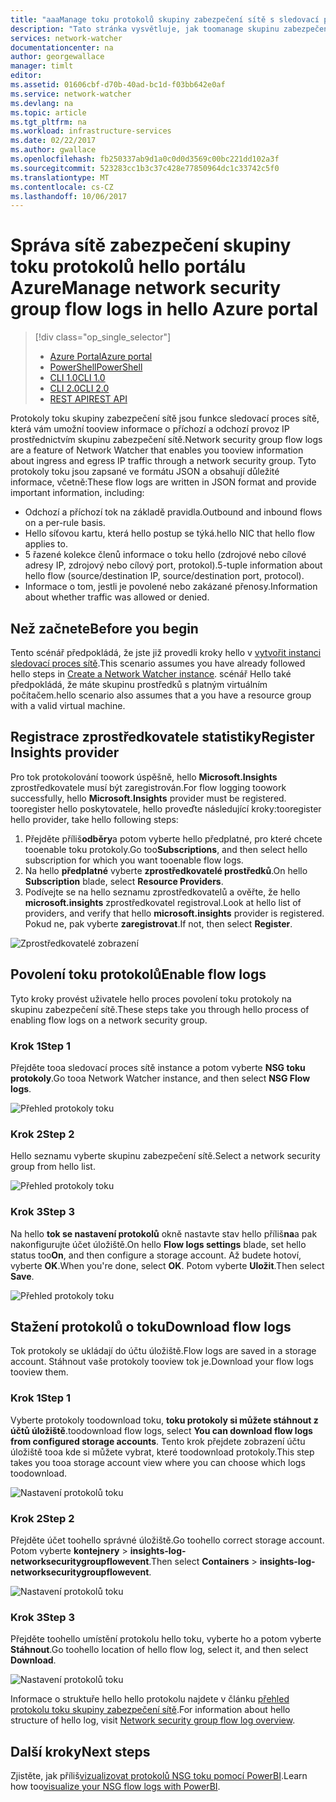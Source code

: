 ```yaml
---
title: "aaaManage toku protokolů skupiny zabezpečení sítě s sledovací proces sítě Azure | Microsoft Docs"
description: "Tato stránka vysvětluje, jak toomanage skupinu zabezpečení sítě toku přihlásí sledovací proces sítě Azure"
services: network-watcher
documentationcenter: na
author: georgewallace
manager: timlt
editor: 
ms.assetid: 01606cbf-d70b-40ad-bc1d-f03bb642e0af
ms.service: network-watcher
ms.devlang: na
ms.topic: article
ms.tgt_pltfrm: na
ms.workload: infrastructure-services
ms.date: 02/22/2017
ms.author: gwallace
ms.openlocfilehash: fb250337ab9d1a0c0d0d3569c00bc221dd102a3f
ms.sourcegitcommit: 523283cc1b3c37c428e77850964dc1c33742c5f0
ms.translationtype: MT
ms.contentlocale: cs-CZ
ms.lasthandoff: 10/06/2017
---
```

# <a name="manage-network-security-group-flow-logs-in-hello-azure-portal"></a><span data-ttu-id="e5e92-103">Správa sítě zabezpečení skupiny toku protokolů hello portálu Azure</span><span class="sxs-lookup"><span data-stu-id="e5e92-103">Manage network security group flow logs in hello Azure portal</span></span>

> [!div class="op_single_selector"]
> - [<span data-ttu-id="e5e92-104">Azure Portal</span><span class="sxs-lookup"><span data-stu-id="e5e92-104">Azure portal</span></span>](network-watcher-nsg-flow-logging-portal.md)
> - [<span data-ttu-id="e5e92-105">PowerShell</span><span class="sxs-lookup"><span data-stu-id="e5e92-105">PowerShell</span></span>](network-watcher-nsg-flow-logging-powershell.md)
> - [<span data-ttu-id="e5e92-106">CLI 1.0</span><span class="sxs-lookup"><span data-stu-id="e5e92-106">CLI 1.0</span></span>](network-watcher-nsg-flow-logging-cli-nodejs.md)
> - [<span data-ttu-id="e5e92-107">CLI 2.0</span><span class="sxs-lookup"><span data-stu-id="e5e92-107">CLI 2.0</span></span>](network-watcher-nsg-flow-logging-cli.md)
> - [<span data-ttu-id="e5e92-108">REST API</span><span class="sxs-lookup"><span data-stu-id="e5e92-108">REST API</span></span>](network-watcher-nsg-flow-logging-rest.md)

<span data-ttu-id="e5e92-109">Protokoly toku skupiny zabezpečení sítě jsou funkce sledovací proces sítě, která vám umožní tooview informace o příchozí a odchozí provoz IP prostřednictvím skupinu zabezpečení sítě.</span><span class="sxs-lookup"><span data-stu-id="e5e92-109">Network security group flow logs are a feature of Network Watcher that enables you tooview information about ingress and egress IP traffic through a network security group.</span></span> <span data-ttu-id="e5e92-110">Tyto protokoly toku jsou zapsané ve formátu JSON a obsahují důležité informace, včetně:</span><span class="sxs-lookup"><span data-stu-id="e5e92-110">These flow logs are written in JSON format and provide important information, including:</span></span> 

- <span data-ttu-id="e5e92-111">Odchozí a příchozí tok na základě pravidla.</span><span class="sxs-lookup"><span data-stu-id="e5e92-111">Outbound and inbound flows on a per-rule basis.</span></span>
- <span data-ttu-id="e5e92-112">Hello síťovou kartu, která hello postup se týká.</span><span class="sxs-lookup"><span data-stu-id="e5e92-112">hello NIC that hello flow applies to.</span></span>
- <span data-ttu-id="e5e92-113">5 řazené kolekce členů informace o toku hello (zdrojové nebo cílové adresy IP, zdrojový nebo cílový port, protokol).</span><span class="sxs-lookup"><span data-stu-id="e5e92-113">5-tuple information about hello flow (source/destination IP, source/destination port, protocol).</span></span>
- <span data-ttu-id="e5e92-114">Informace o tom, jestli je povolené nebo zakázané přenosy.</span><span class="sxs-lookup"><span data-stu-id="e5e92-114">Information about whether traffic was allowed or denied.</span></span>

## <a name="before-you-begin"></a><span data-ttu-id="e5e92-115">Než začnete</span><span class="sxs-lookup"><span data-stu-id="e5e92-115">Before you begin</span></span>

<span data-ttu-id="e5e92-116">Tento scénář předpokládá, že jste již provedli kroky hello v [vytvořit instanci sledovací proces sítě](network-watcher-create.md).</span><span class="sxs-lookup"><span data-stu-id="e5e92-116">This scenario assumes you have already followed hello steps in [Create a Network Watcher instance](network-watcher-create.md).</span></span> <span data-ttu-id="e5e92-117">scénář Hello také předpokládá, že máte skupinu prostředků s platným virtuálním počítačem.</span><span class="sxs-lookup"><span data-stu-id="e5e92-117">hello scenario also assumes that a you have a resource group with a valid virtual machine.</span></span>

## <a name="register-insights-provider"></a><span data-ttu-id="e5e92-118">Registrace zprostředkovatele statistiky</span><span class="sxs-lookup"><span data-stu-id="e5e92-118">Register Insights provider</span></span>

<span data-ttu-id="e5e92-119">Pro tok protokolování toowork úspěšně, hello **Microsoft.Insights** zprostředkovatele musí být zaregistrován.</span><span class="sxs-lookup"><span data-stu-id="e5e92-119">For flow logging toowork successfully, hello **Microsoft.Insights** provider must be registered.</span></span> <span data-ttu-id="e5e92-120">tooregister hello poskytovatele, hello proveďte následující kroky:</span><span class="sxs-lookup"><span data-stu-id="e5e92-120">tooregister hello provider, take hello following steps:</span></span> 

1. <span data-ttu-id="e5e92-121">Přejděte příliš**odběry**a potom vyberte hello předplatné, pro které chcete tooenable toku protokoly.</span><span class="sxs-lookup"><span data-stu-id="e5e92-121">Go too**Subscriptions**, and then select hello subscription for which you want tooenable flow logs.</span></span> 
2. <span data-ttu-id="e5e92-122">Na hello **předplatné** vyberte **zprostředkovatelé prostředků**.</span><span class="sxs-lookup"><span data-stu-id="e5e92-122">On hello **Subscription** blade, select **Resource Providers**.</span></span> 
3. <span data-ttu-id="e5e92-123">Podívejte se na hello seznamu zprostředkovatelů a ověřte, že hello **microsoft.insights** zprostředkovatel registroval.</span><span class="sxs-lookup"><span data-stu-id="e5e92-123">Look at hello list of providers, and verify that hello **microsoft.insights** provider is registered.</span></span> <span data-ttu-id="e5e92-124">Pokud ne, pak vyberte **zaregistrovat**.</span><span class="sxs-lookup"><span data-stu-id="e5e92-124">If not, then select **Register**.</span></span>

![Zprostředkovatelé zobrazení][providers]

## <a name="enable-flow-logs"></a><span data-ttu-id="e5e92-126">Povolení toku protokolů</span><span class="sxs-lookup"><span data-stu-id="e5e92-126">Enable flow logs</span></span>

<span data-ttu-id="e5e92-127">Tyto kroky provést uživatele hello proces povolení toku protokoly na skupinu zabezpečení sítě.</span><span class="sxs-lookup"><span data-stu-id="e5e92-127">These steps take you through hello process of enabling flow logs on a network security group.</span></span>

### <a name="step-1"></a><span data-ttu-id="e5e92-128">Krok 1</span><span class="sxs-lookup"><span data-stu-id="e5e92-128">Step 1</span></span>

<span data-ttu-id="e5e92-129">Přejděte tooa sledovací proces sítě instance a potom vyberte **NSG toku protokoly**.</span><span class="sxs-lookup"><span data-stu-id="e5e92-129">Go tooa Network Watcher instance, and then select **NSG Flow logs**.</span></span>

![Přehled protokoly toku][1]

### <a name="step-2"></a><span data-ttu-id="e5e92-131">Krok 2</span><span class="sxs-lookup"><span data-stu-id="e5e92-131">Step 2</span></span>

<span data-ttu-id="e5e92-132">Hello seznamu vyberte skupinu zabezpečení sítě.</span><span class="sxs-lookup"><span data-stu-id="e5e92-132">Select a network security group from hello list.</span></span>

![Přehled protokoly toku][2]

### <a name="step-3"></a><span data-ttu-id="e5e92-134">Krok 3</span><span class="sxs-lookup"><span data-stu-id="e5e92-134">Step 3</span></span> 

<span data-ttu-id="e5e92-135">Na hello **tok se nastavení protokolů** okně nastavte stav hello příliš**na**a pak nakonfigurujte účet úložiště.</span><span class="sxs-lookup"><span data-stu-id="e5e92-135">On hello **Flow logs settings** blade, set hello status too**On**, and then configure a storage account.</span></span>  <span data-ttu-id="e5e92-136">Až budete hotoví, vyberte **OK**.</span><span class="sxs-lookup"><span data-stu-id="e5e92-136">When you're done, select **OK**.</span></span> <span data-ttu-id="e5e92-137">Potom vyberte **Uložit**.</span><span class="sxs-lookup"><span data-stu-id="e5e92-137">Then select **Save**.</span></span>

![Přehled protokoly toku][3]

## <a name="download-flow-logs"></a><span data-ttu-id="e5e92-139">Stažení protokolů o toku</span><span class="sxs-lookup"><span data-stu-id="e5e92-139">Download flow logs</span></span>

<span data-ttu-id="e5e92-140">Tok protokoly se ukládají do účtu úložiště.</span><span class="sxs-lookup"><span data-stu-id="e5e92-140">Flow logs are saved in a storage account.</span></span> <span data-ttu-id="e5e92-141">Stáhnout vaše protokoly tooview tok je.</span><span class="sxs-lookup"><span data-stu-id="e5e92-141">Download your flow logs tooview them.</span></span>

### <a name="step-1"></a><span data-ttu-id="e5e92-142">Krok 1</span><span class="sxs-lookup"><span data-stu-id="e5e92-142">Step 1</span></span>

<span data-ttu-id="e5e92-143">Vyberte protokoly toodownload toku, **toku protokoly si můžete stáhnout z účtů úložiště**.</span><span class="sxs-lookup"><span data-stu-id="e5e92-143">toodownload flow logs, select **You can download flow logs from configured storage accounts**.</span></span> <span data-ttu-id="e5e92-144">Tento krok přejdete zobrazení účtu úložiště tooa kde si můžete vybrat, které toodownload protokoly.</span><span class="sxs-lookup"><span data-stu-id="e5e92-144">This step takes you tooa storage account view where you can choose which logs toodownload.</span></span>

![Nastavení protokolů toku][4]

### <a name="step-2"></a><span data-ttu-id="e5e92-146">Krok 2</span><span class="sxs-lookup"><span data-stu-id="e5e92-146">Step 2</span></span>

<span data-ttu-id="e5e92-147">Přejděte účet toohello správné úložiště.</span><span class="sxs-lookup"><span data-stu-id="e5e92-147">Go toohello correct storage account.</span></span> <span data-ttu-id="e5e92-148">Potom vyberte **kontejnery** > **insights-log-networksecuritygroupflowevent**.</span><span class="sxs-lookup"><span data-stu-id="e5e92-148">Then select **Containers** > **insights-log-networksecuritygroupflowevent**.</span></span>

![Nastavení protokolů toku][5]

### <a name="step-3"></a><span data-ttu-id="e5e92-150">Krok 3</span><span class="sxs-lookup"><span data-stu-id="e5e92-150">Step 3</span></span>

<span data-ttu-id="e5e92-151">Přejděte toohello umístění protokolu hello toku, vyberte ho a potom vyberte **Stáhnout**.</span><span class="sxs-lookup"><span data-stu-id="e5e92-151">Go toohello location of hello flow log, select it, and then select **Download**.</span></span>

![Nastavení protokolů toku][6]

<span data-ttu-id="e5e92-153">Informace o struktuře hello hello protokolu najdete v článku [přehled protokolu toku skupiny zabezpečení sítě](network-watcher-nsg-flow-logging-overview.md).</span><span class="sxs-lookup"><span data-stu-id="e5e92-153">For information about hello structure of hello log, visit [Network security group flow log overview](network-watcher-nsg-flow-logging-overview.md).</span></span>

## <a name="next-steps"></a><span data-ttu-id="e5e92-154">Další kroky</span><span class="sxs-lookup"><span data-stu-id="e5e92-154">Next steps</span></span>

<span data-ttu-id="e5e92-155">Zjistěte, jak příliš[vizualizovat protokolů NSG toku pomocí PowerBI](network-watcher-visualize-nsg-flow-logs-power-bi.md).</span><span class="sxs-lookup"><span data-stu-id="e5e92-155">Learn how too[visualize your NSG flow logs with PowerBI](network-watcher-visualize-nsg-flow-logs-power-bi.md).</span></span>

<!-- Image references -->
[1]: ./media/network-watcher-nsg-flow-logging-portal/figure1.png
[2]: ./media/network-watcher-nsg-flow-logging-portal/figure2.png
[3]: ./media/network-watcher-nsg-flow-logging-portal/figure3.png
[4]: ./media/network-watcher-nsg-flow-logging-portal/figure4.png
[5]: ./media/network-watcher-nsg-flow-logging-portal/figure5.png
[6]: ./media/network-watcher-nsg-flow-logging-portal/figure6.png
[providers]: ./media/network-watcher-nsg-flow-logging-portal/providers.png
